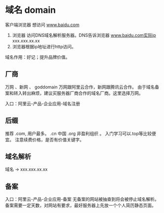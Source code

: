 域名 domain
===
客户端浏览器 想访问 www.baidu.com
1. 浏览器 访问DNS域名解析服务器。DNS告诉浏览器 www.baidu.com实际ip xxx.xxx.xx.xx
2. 浏览器根据ip地址进行http访问。

域名作用：好记；提升品牌价值。
## 厂商
万网 、新网 、 goddomain
万网跟阿里云合作，新网跟腾讯云合作。
由于域名备案和转入转出麻烦，建议买服务器厂商合作的域名厂商。这里选择万网。

入口：阿里云-产品-企业应用-域名注册
## 后缀
推荐 .com, 用户最多。
.cn 中国  .org 非盈利组织 。
入门学习可以.top等比较便宜。
注意续费价格，是否有价值关键字。

## 域名解析
域名 → xxx.xxx.xx.xx

## 备案
入口：阿里云-产品-企业应用-备案
无备案的网站被抽查到将会被停止域名解析。
备案需要一定天数，对网站有要求，最好服务器上先放一个个人简历静态页面。
